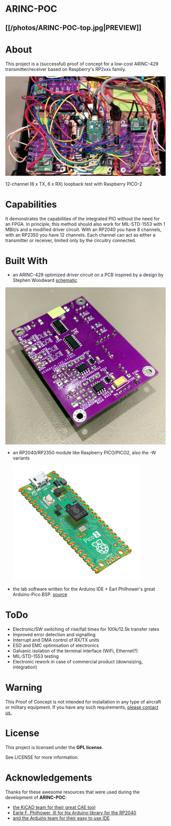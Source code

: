 # ARINC-POC

[[/photos/ARINC-POC-top.jpg|PREVIEW]]
---

# About

This project is a (successful) proof of concept for a low-cost ARINC-429 transmitter/receiver based on Raspberry's RP2xxx family.

<img title="" src="/photos/Aufbau12Channel.jpg" alt="Aufbau12Channel.jpg" data-align="inline">

12-channel (6 x TX, 6 x RX) loopback test with Raspberry PICO-2

# Capabilities

It demonstrates the capabilities of the integrated PIO without the need for an FPGA. In principle, this method should also work for MIL-STD-1553 with 1 MBit/s and a modified driver circuit.
With an RP2040 you have 8 channels, with an RP2350 you have 12 channels.
Each channel can act as either a transmitter or receiver, limited only by the circuitry connected.

# Built With

- an ARINC-429 optimized driver circuit on a PCB inspired by a design by Stephen Woodward [schematic](./schematic/ARINC-POC.pdf)

<img title="" src="/photos/ARINC-POC-bot.jpg" alt="ARINC-POC-top.jpg" data-align="center">

- an RP2040/RP2350 module like Raspberry PICO/PICO2, also the -W variants
  
  <img src="photos/PICO2.png" title="" alt="PICO2.png" data-align="center">

- the lab software written for the Arduino IDE + Earl Philhower's great Arduino-Pico BSP. [source](./src/Arinc429)

# ToDo

- Electronic/SW switching of rise/fall times for 100k/12.5k transfer rates
- Improved error detection and signalling
- Interrupt and DMA control of RX/TX units
- ESD and EMC optimisation of electronics
- Galvanic isolation of the terminal interface (WiFi, Ethernet?)
- MIL-STD-1553 testing 
- Electronic rework in case of commercial product (downsizing, integration)

# Warning

This Proof of Concept is not intended for installation in any type of aircraft or military equipment. If you have any such requirements, [please contact us.](https://www.qinno.de)

# License

This project is licensed under the **GPL license**. 

See LICENSE for more information.

# Acknowledgements

Thanks for these awesome resources that were used during the development of  **ARINC-POC**:

* [the KiCAD team for their great CAE tool](https://www.kicad.org/)
* [Earle F. Philhower, III for his Arduino library for the RP2040](https://github.com/earlephilhower/arduino-pico)
* [and the Arduino team for their easy to use IDE](https://www.arduino.cc/en/software)
